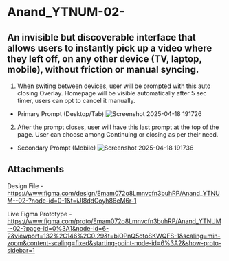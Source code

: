 # Anand_YTNUM-02-
<h2> An invisible but discoverable interface that allows users to instantly pick up a video where they left off, on any other device (TV, laptop, mobile), without friction or manual syncing. </h2>

1. When switing between devices, user will be prompted with this auto closing Overlay.
Homepage will be visible automatically after 5 sec timer, users can opt to cancel it manually.

- Primary Prompt (Desktop/Tab)
![Screenshot 2025-04-18 191726](https://github.com/user-attachments/assets/77c82a95-ee93-448e-a195-b775476461d0)

2. After the prompt closes, user will have this last prompt at the top of the page. User can choose among Continuing or closing as per their need.

- Secondary Prompt (Mobile)
![Screenshot 2025-04-18 191736](https://github.com/user-attachments/assets/c74e510f-fece-4c95-a0ae-be60b957204a)

<h2> Attachments </h2>

Design File - https://www.figma.com/design/Emam072o8Lmnvcfn3buhRP/Anand_YTNUM--02-?node-id=0-1&t=iJI8ddCoyh86eM6r-1

Live Figma Prototype - https://www.figma.com/proto/Emam072o8Lmnvcfn3buhRP/Anand_YTNUM--02-?page-id=0%3A1&node-id=6-2&viewport=132%2C146%2C0.29&t=biOPnQ5otoSKWQFS-1&scaling=min-zoom&content-scaling=fixed&starting-point-node-id=6%3A2&show-proto-sidebar=1

